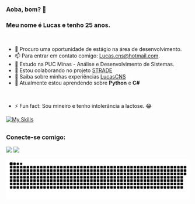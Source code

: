 ### Aoba, bom? 👋
 ### Meu nome é Lucas e tenho 25 anos.
<br>

- 🔎  Procuro uma oportunidade de estágio na área de desenvolvimento.
- 📫 Para entrar em contato comigo: Lucas.cns@hotmail.com.
- 📘 Estudo na PUC Minas - Análise e Desenvolvimento de Sistemas.
- 👯 Estou colaborando no projeto [STRADE](https://github.com/ICEI-PUC-Minas-PMV-ADS/pmv-ads-2022-2-e2-proj-int-t3-strade)
- 📄 Saiba sobre minhas experiências [LucasCNS](https://www.linkedin.com/in/lucascns/)
- 🌱 Atualmente estou aprendendo sobre **Python** e **C#**
<br>

- ⚡ Fun fact: Sou mineiro e tenho intolerância a lactose. 😂

[![My Skills](https://skillicons.dev/icons?i=html,css,bootstrap,js,react,python,dotnet)](https://skillicons.dev)
<!--
<div>
  <a href="https://github.com/LucasCNS">
  <img height="150em" src="https://github-readme-stats.vercel.app/api?username=LucasCNS&show_icons=true&theme=algolia&include_all_commits=true&count_private=true"/>
  <img height="150em" src="https://github-readme-stats.vercel.app/api/top-langs/?username=LucasCNS&layout=compact&langs_count=16&theme=algolia"/>
</div>
-->
  
<!--
<div style="display: inline_block"><br>
  <img align="center" alt="Lucas-HTML" height="30" width="40" src="https://raw.githubusercontent.com/devicons/devicon/master/icons/html5/html5-original.svg">
  <img align="center" alt="Lucas-CSS" height="30" width="40" src="https://raw.githubusercontent.com/devicons/devicon/master/icons/css3/css3-original.svg">
  <img align="center" alt="Lucas-Js" height="30" width="40" src="https://raw.githubusercontent.com/devicons/devicon/master/icons/javascript/javascript-plain.svg">
  <img align="center" alt="Lucas-Bootstrap" height="30" width="40" src="https://getbootstrap.com/docs/5.1/assets/brand/bootstrap-logo-shadow.png">
  <img align="center" alt="Lucas-C#" height="30" width="30" src="https://cdn-icons-png.flaticon.com/512/6132/6132221.png">
  <img align="right" alt="Rafa-pic" height="150" style="border-radius:50px;" src="https://i.picasion.com/pic91/c34fb38723661969423dd321c17d307f.gif">
</div> 
-->
  
  ##
 <h3 align="left">Conecte-se comigo:</h3>
<p align="left">
</p>
<div> 
  <a href="https://www.linkedin.com/in/lucascns/" target="_blank"><img src="https://img.shields.io/badge/-LinkedIn-%230077B5?style=for-the-badge&logo=linkedin&logoColor=white" target="_blank"></a> 
  <a href="https://instagram.com/Luskacns" target="_blank"><img src="https://img.shields.io/badge/-Instagram-%23E4405F?style=for-the-badge&logo=instagram&logoColor=white" target="_blank"></a>
 	<!-- <a href="https://www.twitch.tv/SrLuska" target="_blank"><img src="https://img.shields.io/badge/Twitch-9146FF?style=for-the-badge&logo=twitch&logoColor=white" target="_blank"> -->
  
  
  ![Snake animation](https://github.com/LucasCNS/lucascns/blob/output/github-contribution-grid-snake.svg)
 
    
 </div>

